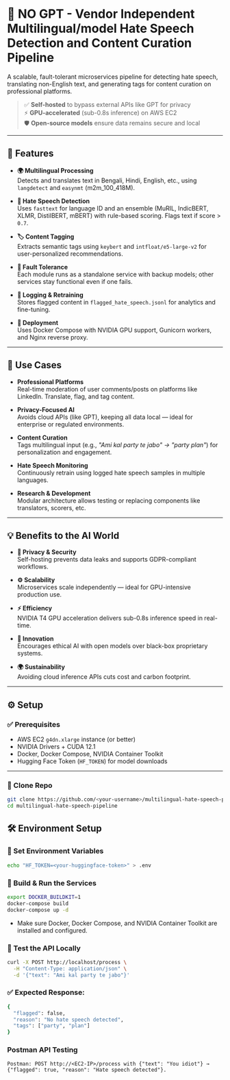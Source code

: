 # 🧠 NO GPT - Vendor Independent Multilingual/model Hate Speech Detection and Content Curation Pipeline

A scalable, fault-tolerant microservices pipeline for detecting hate speech, translating non-English text, and generating tags for content curation on professional platforms.

> ✅ **Self-hosted** to bypass external APIs like GPT for privacy  
> ⚡ **GPU-accelerated** (sub-0.8s inference) on AWS EC2  
> 🛡️ **Open-source models** ensure data remains secure and local

---

## 🚀 Features

- **🌍 Multilingual Processing**  
  Detects and translates text in Bengali, Hindi, English, etc., using `langdetect` and `easynmt` (m2m_100_418M).

- **🚨 Hate Speech Detection**  
  Uses `fasttext` for language ID and an ensemble (MuRIL, IndicBERT, XLMR, DistilBERT, mBERT) with rule-based scoring. Flags text if score > `0.7`.

- **🏷️ Content Tagging**  
  Extracts semantic tags using `keybert` and `intfloat/e5-large-v2` for user-personalized recommendations.

- **🔄 Fault Tolerance**  
  Each module runs as a standalone service with backup models; other services stay functional even if one fails.

- **🧾 Logging & Retraining**  
  Stores flagged content in `flagged_hate_speech.jsonl` for analytics and fine-tuning.

- **🐳 Deployment**  
  Uses Docker Compose with NVIDIA GPU support, Gunicorn workers, and Nginx reverse proxy.

---

## 🎯 Use Cases

- **Professional Platforms**  
  Real-time moderation of user comments/posts on platforms like LinkedIn. Translate, flag, and tag content.

- **Privacy-Focused AI**  
  Avoids cloud APIs (like GPT), keeping all data local — ideal for enterprise or regulated environments.

- **Content Curation**  
  Tags multilingual input (e.g., _"Ami kal party te jabo" → "party plan"_) for personalization and engagement.

- **Hate Speech Monitoring**  
  Continuously retrain using logged hate speech samples in multiple languages.

- **Research & Development**  
  Modular architecture allows testing or replacing components like translators, scorers, etc.

---

## 💡 Benefits to the AI World

- **🔐 Privacy & Security**  
  Self-hosting prevents data leaks and supports GDPR-compliant workflows.

- **⚙️ Scalability**  
  Microservices scale independently — ideal for GPU-intensive production use.

- **⚡ Efficiency**  
  NVIDIA T4 GPU acceleration delivers sub-0.8s inference speed in real-time.

- **🌱 Innovation**  
  Encourages ethical AI with open models over black-box proprietary systems.

- **🌍 Sustainability**  
  Avoiding cloud inference APIs cuts cost and carbon footprint.

---

## ⚙️ Setup

### ✅ Prerequisites

- AWS EC2 `g4dn.xlarge` instance (or better)
- NVIDIA Drivers + CUDA 12.1
- Docker, Docker Compose, NVIDIA Container Toolkit
- Hugging Face Token (`HF_TOKEN`) for model downloads

---

### 🧩 Clone Repo

```bash
git clone https://github.com/<your-username>/multilingual-hate-speech-pipeline.git
cd multilingual-hate-speech-pipeline
```
## 🛠️ Environment Setup

### 🔑 Set Environment Variables

```bash
echo "HF_TOKEN=<your-huggingface-token>" > .env
```
### 🐳 Build & Run the Services
```bash
export DOCKER_BUILDKIT=1
docker-compose build
docker-compose up -d
```
- Make sure Docker, Docker Compose, and NVIDIA Container Toolkit are installed and configured.

### 🔬 Test the API Locally
```bash
curl -X POST http://localhost/process \
  -H "Content-Type: application/json" \
  -d '{"text": "Ami kal party te jabo"}'
```
### ✅ Expected Response:
```bash
{
  "flagged": false,
  "reason": "No hate speech detected",
  "tags": ["party", "plan"]
}
```
### Postman API Testing
```
Postman: POST http://<EC2-IP>/process with {"text": "You idiot"} → {"flagged": true, "reason": "Hate speech detected"}.
```
